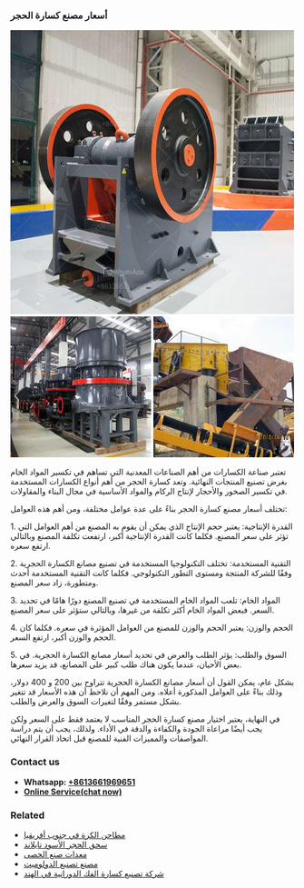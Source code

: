 <h3>أسعار مصنع كسارة الحجر</h3><img src='1701746474.jpg' alt=''><p>تعتبر صناعة الكسارات من أهم الصناعات المعدنية التي تساهم في تكسير المواد الخام بغرض تصنيع المنتجات النهائية. وتعد كسارة الحجر من أهم أنواع الكسارات المستخدمة في تكسير الصخور والأحجار لإنتاج الركام والمواد الأساسية في مجال البناء والمقاولات.</p><p>تختلف أسعار مصنع كسارة الحجر بناءً على عدة عوامل مختلفة، ومن أهم هذه العوامل:</p><p>1. القدرة الإنتاجية: يعتبر حجم الإنتاج الذي يمكن أن يقوم به المصنع من أهم العوامل التي تؤثر على سعر المصنع. فكلما كانت القدرة الإنتاجية أكبر، ارتفعت تكلفة المصنع وبالتالي ارتفع سعره.</p><p>2. التقنية المستخدمة: تختلف التكنولوجيا المستخدمة في تصنيع مصانع الكسارة الحجرية وفقًا للشركة المنتجة ومستوى التطور التكنولوجي. فكلما كانت التقنية المستخدمة أحدث ومتطورة، زاد سعر المصنع.</p><p>3. المواد الخام: تلعب المواد الخام المستخدمة في تصنيع المصنع دورًا هامًا في تحديد السعر. فبعض المواد الخام أكثر تكلفة من غيرها، وبالتالي ستؤثر على سعر المصنع.</p><p>4. الحجم والوزن: يعتبر الحجم والوزن للمصنع من العوامل المؤثرة في سعره. فكلما كان الحجم والوزن أكبر، ارتفع السعر.</p><p>5. السوق والطلب: يؤثر الطلب والعرض في تحديد أسعار مصانع الكسارة الحجرية. في بعض الأحيان، عندما يكون هناك طلب كبير على المصانع، قد يزيد سعرها.</p><p>بشكل عام، يمكن القول أن أسعار مصانع الكسارة الحجرية تتراوح بين 200 و 400 دولار، وذلك بناءً على العوامل المذكورة أعلاه. ومن المهم أن نلاحظ أن هذه الأسعار قد تتغير بشكل مستمر وفقًا لتغيرات السوق والعرض والطلب.</p><p>في النهاية، يعتبر اختيار مصنع كسارة الحجر المناسب لا يعتمد فقط على السعر ولكن يجب أيضًا مراعاة الجودة والكفاءة والدقة في الأداء. ولذلك، يجب أن يتم دراسة المواصفات والمميزات الفنية للمصنع قبل اتخاذ القرار النهائي.</p><h3>Contact us</h3><ul><li><strong>Whatsapp:&nbsp;<a href="https://wa.me/8613661969651">+8613661969651</a></strong></li><li><a href="https://swt.shibang-china.com/?git&amp;zhl&amp;أسعار مصنع كسارة الحجر"><strong>Online Service(chat now)</strong></a></li></ul><h3>Related</h3><ul><li><a href='مطاحن الكرة في جنوب أفريقيا.md'>مطاحن الكرة في جنوب أفريقيا</a></li><li><a href='سحق الحجر الأسود تايلاند.md'>سحق الحجر الأسود تايلاند</a></li><li><a href='معدات صنع الحصى.md'>معدات صنع الحصى</a></li><li><a href='مصنع تصنيع الدولوميت.md'>مصنع تصنيع الدولوميت</a></li><li><a href='شركة تصنيع كسارة الفك الدورانية في الهند.md'>شركة تصنيع كسارة الفك الدورانية في الهند</a></li></ul>